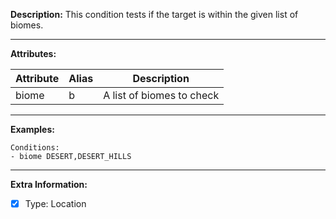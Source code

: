 **Description:** This condition tests if the target is within the given list of biomes.

---

**Attributes:**

| Attribute | Alias | Description              |
| --------- | ----- | ------------------------ |
| biome     | b     | A list of biomes to check|

---

**Examples:**

```
Conditions:
- biome DESERT,DESERT_HILLS
```

---

**Extra Information:**

- [x] Type: Location